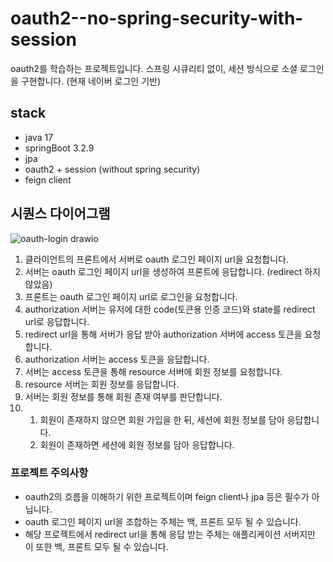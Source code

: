 # oauth2--no-spring-security-with-session

oauth2를 학습하는 프로젝트입니다.
스프링 시큐리티 없이, 세션 방식으로 소셜 로그인을 구현합니다. (현재 네이버 로그인 기반)

## stack
- java 17
- springBoot 3.2.9
- jpa
- oauth2 + session (without spring security)
- feign client


## 시퀀스 다이어그램
![oauth-login drawio](https://github.com/user-attachments/assets/f81cfbdb-aa01-4f5f-9c4e-e427e6fd12b4)

1. 클라이언트의 프론트에서 서버로 oauth 로그인 페이지 url을 요청합니다.
2. 서버는 oauth 로그인 페이지 url을 생성하여 프론트에 응답합니다. (redirect 하지 않았음)
3. 프론트는 oauth 로그인 페이지 url로 로그인을 요청합니다.
4. authorization 서버는 유저에 대한 code(토큰용 인증 코드)와 state를 redirect url로 응답합니다.
5. redirect url을 통해 서버가 응답 받아 authorization 서버에 access 토큰을 요청합니다.
6. authorization 서버는 access 토큰을 응답합니다.
7. 서버는 access 토큰을 통해 resource 서버에 회원 정보를 요청합니다.
8. resource 서버는 회원 정보를 응답합니다.
9. 서버는 회원 정보를 통해 회원 존재 여부를 판단합니다.
10. 1) 회원이 존재하지 않으면 회원 가입을 한 뒤, 세션에 회원 정보를 담아 응답합니다.
    2) 회원이 존재하면 세션에 회원 정보를 담아 응답합니다.

### 프로젝트 주의사항
- oauth2의 흐름을 이해하기 위한 프로젝트이며 feign client나 jpa 등은 필수가 아닙니다.
- oauth 로그인 페이지 url을 조합하는 주체는 백, 프론트 모두 될 수 있습니다.
- 해당 프로젝트에서 redirect url을 통해 응답 받는 주체는 애플리케이션 서버지만 이 또한 백, 프론트 모두 될 수 있습니다.
